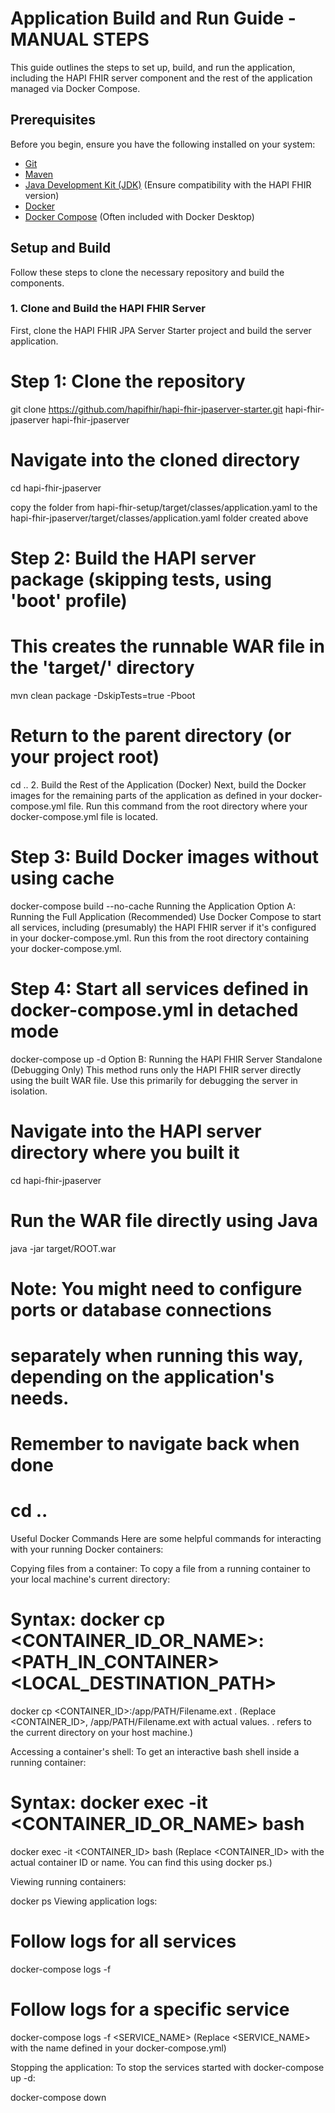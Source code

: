 # Application Build and Run Guide - MANUAL STEPS

This guide outlines the steps to set up, build, and run the application, including the HAPI FHIR server component and the rest of the application managed via Docker Compose.

## Prerequisites

Before you begin, ensure you have the following installed on your system:

* [Git](https://git-scm.com/)
* [Maven](https://maven.apache.org/)
* [Java Development Kit (JDK)](https://www.oracle.com/java/technologies/downloads/) (Ensure compatibility with the HAPI FHIR version)
* [Docker](https://www.docker.com/products/docker-desktop/)
* [Docker Compose](https://docs.docker.com/compose/install/) (Often included with Docker Desktop)

## Setup and Build

Follow these steps to clone the necessary repository and build the components.

### 1. Clone and Build the HAPI FHIR Server

First, clone the HAPI FHIR JPA Server Starter project and build the server application.


# Step 1: Clone the repository
git clone https://github.com/hapifhir/hapi-fhir-jpaserver-starter.git hapi-fhir-jpaserver hapi-fhir-jpaserver

# Navigate into the cloned directory
cd hapi-fhir-jpaserver

copy the folder from hapi-fhir-setup/target/classes/application.yaml to the hapi-fhir-jpaserver/target/classes/application.yaml folder created above

# Step 2: Build the HAPI server package (skipping tests, using 'boot' profile)
# This creates the runnable WAR file in the 'target/' directory
mvn clean package -DskipTests=true -Pboot

# Return to the parent directory (or your project root)
cd ..
2. Build the Rest of the Application (Docker)
Next, build the Docker images for the remaining parts of the application as defined in your docker-compose.yml file. Run this command from the root directory where your docker-compose.yml file is located.



# Step 3: Build Docker images without using cache
docker-compose build --no-cache
Running the Application
Option A: Running the Full Application (Recommended)
Use Docker Compose to start all services, including (presumably) the HAPI FHIR server if it's configured in your docker-compose.yml. Run this from the root directory containing your docker-compose.yml.



# Step 4: Start all services defined in docker-compose.yml in detached mode
docker-compose up -d
Option B: Running the HAPI FHIR Server Standalone (Debugging Only)
This method runs only the HAPI FHIR server directly using the built WAR file. Use this primarily for debugging the server in isolation.



# Navigate into the HAPI server directory where you built it
cd hapi-fhir-jpaserver

# Run the WAR file directly using Java
java -jar target/ROOT.war

# Note: You might need to configure ports or database connections
# separately when running this way, depending on the application's needs.

# Remember to navigate back when done
# cd ..
Useful Docker Commands
Here are some helpful commands for interacting with your running Docker containers:

Copying files from a container:
To copy a file from a running container to your local machine's current directory:



# Syntax: docker cp <CONTAINER_ID_OR_NAME>:<PATH_IN_CONTAINER> <LOCAL_DESTINATION_PATH>
docker cp <CONTAINER_ID>:/app/PATH/Filename.ext .
(Replace <CONTAINER_ID>, /app/PATH/Filename.ext with actual values. . refers to the current directory on your host machine.)

Accessing a container's shell:
To get an interactive bash shell inside a running container:



# Syntax: docker exec -it <CONTAINER_ID_OR_NAME> bash
docker exec -it <CONTAINER_ID> bash
(Replace <CONTAINER_ID> with the actual container ID or name. You can find this using docker ps.)

Viewing running containers:



docker ps
Viewing application logs:



# Follow logs for all services
docker-compose logs -f

# Follow logs for a specific service
docker-compose logs -f <SERVICE_NAME>
(Replace <SERVICE_NAME> with the name defined in your docker-compose.yml)

Stopping the application:
To stop the services started with docker-compose up -d:



docker-compose down
